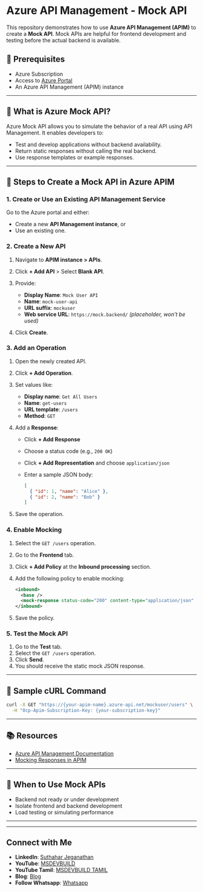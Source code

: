 # Azure API Management - Mock API

This repository demonstrates how to use **Azure API Management (APIM)** to create a **Mock API**. Mock APIs are helpful for frontend development and testing before the actual backend is available.

## 🧰 Prerequisites

* Azure Subscription
* Access to [Azure Portal](https://portal.azure.com)
* An Azure API Management (APIM) instance

---

## 📌 What is Azure Mock API?

Azure Mock API allows you to simulate the behavior of a real API using API Management. It enables developers to:

* Test and develop applications without backend availability.
* Return static responses without calling the real backend.
* Use response templates or example responses.

---

## 🚀 Steps to Create a Mock API in Azure APIM

### 1. Create or Use an Existing API Management Service

Go to the Azure portal and either:

* Create a new **API Management instance**, or
* Use an existing one.

### 2. Create a New API

1. Navigate to **APIM instance > APIs**.
2. Click **+ Add API** > Select **Blank API**.
3. Provide:

   * **Display Name**: `Mock User API`
   * **Name**: `mock-user-api`
   * **URL suffix**: `mockuser`
   * **Web service URL**: `https://mock.backend/` *(placeholder, won’t be used)*
4. Click **Create**.

### 3. Add an Operation

1. Open the newly created API.
2. Click **+ Add Operation**.
3. Set values like:

   * **Display name**: `Get All Users`
   * **Name**: `get-users`
   * **URL template**: `/users`
   * **Method**: `GET`
4. Add a **Response**:

   * Click **+ Add Response**
   * Choose a status code (e.g., `200 OK`)
   * Click **+ Add Representation** and choose `application/json`
   * Enter a sample JSON body:

     ```json
     [
       { "id": 1, "name": "Alice" },
       { "id": 2, "name": "Bob" }
     ]
     ```
5. Save the operation.

### 4. Enable Mocking

1. Select the `GET /users` operation.
2. Go to the **Frontend** tab.
3. Click **+ Add Policy** at the **Inbound processing** section.
4. Add the following policy to enable mocking:

   ```xml
   <inbound>
     <base />
     <mock-response status-code="200" content-type="application/json" />
   </inbound>
   ```
5. Save the policy.

### 5. Test the Mock API

1. Go to the **Test** tab.
2. Select the `GET /users` operation.
3. Click **Send**.
4. You should receive the static mock JSON response.

---

## 📎 Sample cURL Command

```bash
curl -X GET "https://{your-apim-name}.azure-api.net/mockuser/users" \
  -H "Ocp-Apim-Subscription-Key: {your-subscription-key}"
```

---

## 📚 Resources

* [Azure API Management Documentation](https://learn.microsoft.com/en-us/azure/api-management/)
* [Mocking Responses in APIM](https://learn.microsoft.com/en-us/azure/api-management/mock-api)

---

## 🧠 When to Use Mock APIs

* Backend not ready or under development
* Isolate frontend and backend development
* Load testing or simulating performance

---

---
 ## Connect with Me
- **LinkedIn**: [Suthahar Jeganathan](https://www.linkedin.com/in/jssuthahar/)
- **YouTube**: [MSDEVBUILD](https://www.youtube.com/@MSDEVBUILD)
- **YouTube Tamil**: [MSDEVBUILD TAMIL](https://www.youtube.com/@MSDEVBUILDTamil)
- **Blog**: [Blog](https://www.msdevbuild.com/)
- **Follow Whatsapp**: [Whatsapp](https://www.whatsapp.com/channel/0029Va5j2rHEFeXcTlUhQB0J)

